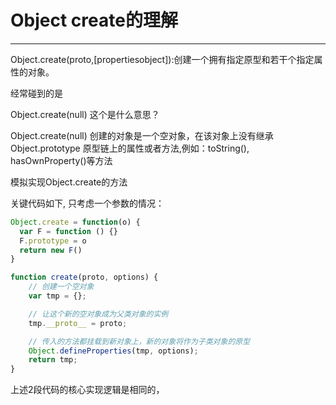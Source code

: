 # Object create的理解
---
Object.create(proto,[propertiesobject]):创建一个拥有指定原型和若干个指定属性的对象。

经常碰到的是

Object.create(null) 这个是什么意思？

Object.create(null) 创建的对象是一个空对象，在该对象上没有继承 Object.prototype 原型链上的属性或者方法,例如：toString(), hasOwnProperty()等方法

模拟实现Object.create的方法

关键代码如下, 只考虑一个参数的情况：
```javascript
Object.create = function(o) {
  var F = function () {}
  F.prototype = o
  return new F()
}
```
```javascript
function create(proto, options) {
    // 创建一个空对象
    var tmp = {};

    // 让这个新的空对象成为父类对象的实例
    tmp.__proto__ = proto;

    // 传入的方法都挂载到新对象上，新的对象将作为子类对象的原型
    Object.defineProperties(tmp, options);
    return tmp;
}
```
上述2段代码的核心实现逻辑是相同的，



